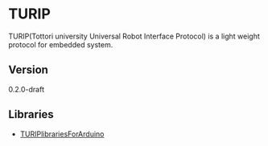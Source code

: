 # TURIP

TURIP(Tottori university Universal Robot Interface Protocol) is a light weight protocol for embedded system.

## Version

0.2.0-draft

## Libraries

* [TURIPlibrariesForArduino](https://github.com/turippj/TURIPlibrariesForArduino/releases/tag/0.2.2-beta)
